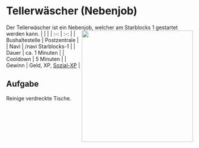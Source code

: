 # Tellerwäscher (Nebenjob)
Der Tellerwäscher ist ein Nebenjob, welcher am Starblocks 1 gestartet werden kann. <img align="right" width="300" eight="150" src="../../../assets/image/nebenjobs/Tellerwäscher.png">
| <!-- --> | <!-- --> |
| :-: | :-: |
| Bushaltestelle | Postzentrale |
| Navi | /navi Starblocks-1 |
| Dauer | ca. 1 Minuten |
| Cooldown | 5 Minuten |
| Gewinn | Geld, XP, [Sozial-XP](../../pages/skills/social.md) |

## Aufgabe
Reinige verdreckte Tische.
